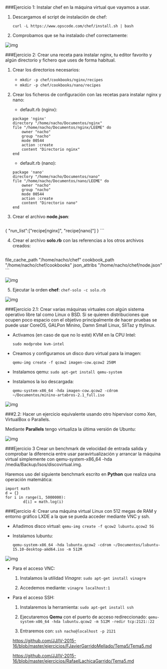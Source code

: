 ###Ejercicio 1: Instalar chef en la máquina virtual que vayamos a usar.


1. Descargamos el script de instalación de chef:

	```curl -L https://www.opscode.com/chef/install.sh | bash```


2. Comprobamos que se ha instalado chef correctamente:

![img](https://github.com/nachobit/ETSIIT/blob/master/backup/IV1516/ejercicios/tema6/chef.png)


###Ejercicio 2: Crear una receta para instalar nginx, tu editor favorito y algún directorio y fichero que uses de forma habitual.

1. Crear los directorios necesarios:

	- ```mkdir -p chef/cookbooks/nginx/recipes```
	- ```mkdir -p chef/cookbooks/nano/recipes```
	
2. Crear los ficheros de configuración con las recetas para instalar nginx y nano:

	- default.rb (nginx):
	
	```
	package 'nginx'
	directory "/home/nacho/Documentos/nginx"
	file "/home/nacho/Documentos/nginx/LEEME" do
    	owner "nacho"
    	group "nacho"
    	mode 00544
    	action :create
    	content "Directorio nginx"
	end
	```
	
	
	- default.rb (nano):
	
	
	```
	package 'nano'
	directory "/home/nacho/Documentos/nano"
	file "/home/nacho/Documentos/nano/LEEME" do
    	owner "nacho"
    	group "nacho"
    	mode 00544
    	action :create
    	content "Directorio nano"
	end
	```

3. Crear el archivo **node.json**:

	```
{
    "run_list":["recipe[nginx]", "recipe[nano]"]
}
	```

4. Crear el archivo **solo.rb** con las referencias a los otros archivos creados:

	```
file_cache_path "/home/nacho/chef" 
cookbook_path "/home/nacho/chef/cookbooks" 
json_attribs "/home/nacho/chef/node.json" 
	```

![img](https://github.com/nachobit/ETSIIT/blob/master/backup/IV1516/ejercicios/tema6/chef1.png)

5. Ejecutar la orden **chef**:
	```chef-solo -c solo.rb ```

![img](https://github.com/nachobit/ETSIIT/blob/master/backup/IV1516/ejercicios/tema6/chef2.png)








###Ejercicio 2.1: Crear varias máquinas virtuales con algún sistema operativo libre tal como Linux o BSD. Si se quieren distribuciones que ocupen poco espacio con el objetivo principalmente de hacer pruebas se puede usar CoreOS, GALPon Minino, Damn Small Linux, SliTaz y ttylinux.


- Activamos (en caso de que no lo esté) KVM en la CPU Intel:

	```sudo modprobe kvm-intel ```

- Creamos y configuramos un disco duro virtual para la imagen:

	```qemu-img create -f qcow2 imagen-cow.qcow2 250M ```

- Instalamos qemu:
	```sudo apt-get install qemu-system ```
	
- Instalamos la iso descargada:
	
	```qemu-system-x86_64 -hda imagen-cow.qcow2 -cdrom ~/Documentos/minino-artabros-2.1_full.iso```
	
![img](https://github.com/nachobit/ETSIIT/blob/master/backup/IV1516/ejercicios/tema5/mini0.png)


###2.2: Hacer un ejercicio equivalente usando otro hipervisor como Xen, VirtualBox o Parallels.

Mediante **Parallels** tengo virtualiza la última versión de Ubuntu:

![img](https://github.com/nachobit/ETSIIT/blob/master/backup/IV1516/ejercicios/tema5/para.png)


###Ejercicio 3 Crear un benchmark de velocidad de entrada salida y comprobar la diferencia entre usar paravirtualización y arrancar la máquina virtual simplemente con qemu-system-x86_64 -hda /media/Backup/Isos/discovirtual.img.

Haremos uso del siguiente benchmark escrito en **Python** que realiza una operación matemática:

```
import math
d = {}
for i in range(1, 5000000):
        d[i] = math.log(i)
```

###Ejercicio 4: Crear una máquina virtual Linux con 512 megas de RAM y entorno gráfico LXDE a la que se pueda acceder mediante VNC y ssh.

- Añadimos disco virtual:
	```qemu-img create -f qcow2 lubuntu.qcow2 5G```
	
- Instalamos lubuntu:
	
	```qemu-system-x86_64 -hda lubuntu.qcow2 -cdrom ~/Documentos/lubuntu-15.10-desktop-amd64.iso -m 512M```

![img](https://github.com/nachobit/ETSIIT/blob/master/backup/IV1516/ejercicios/tema5/lubuntu.png)

- Para el acceso VNC:
	1. Instalamos la utilidad *Vinagre*:
	```sudo apt-get install vinagre ```
	
	2. Accedemos mediante: ```vinagre localhost:1```
	
- Para el acceso SSH:
 
	1. Instalaremos la herramienta:
	```sudo apt-get install ssh```
	
	2. Ejecutaremos **Qemu** con el puerto de acceso redireccionado: 
	```qemu-system-x86_64 -hda lubuntu.qcow2 -m 512M -redir tcp:2121::22```
	
	3. Entraremos con: ``` ssh nacho@localhost -p 2121 ```

	
	
	
	https://github.com/JJ/IV-2015-16/blob/master/ejercicios/FJavierGarridoMellado/Tema5/Tema5.md
	
	https://github.com/JJ/IV-2015-16/blob/master/ejercicios/RafaelLachicaGarrido/Tema5.md
